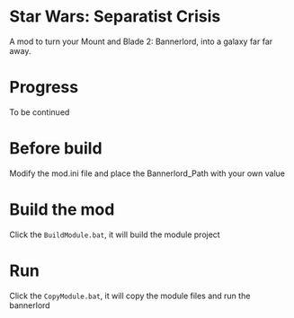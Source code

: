 # Star Wars: Separatist Crisis
A mod to turn your Mount and Blade 2: Bannerlord, into a galaxy far far away.

# Progress
To be continued

# Before build  
Modify the mod.ini file and place the Bannerlord_Path with your own value

# Build the mod  
Click the `BuildModule.bat`, it will build the module project  

# Run  
Click the `CopyModule.bat`, it will copy the module files and run the bannerlord  
